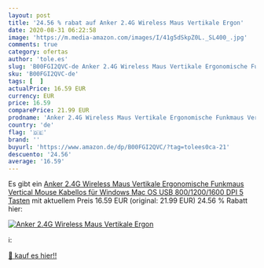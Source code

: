 ```yaml
---
layout: post
title: '24.56 % rabat auf Anker 2.4G Wireless Maus Vertikale Ergon'
date: 2020-08-31 06:22:58
image: 'https://m.media-amazon.com/images/I/41g5dSkpZ0L._SL400_.jpg'
comments: true
category: ofertas
author: 'tole.es'
slug: 'B00FGI2QVC-de Anker 2.4G Wireless Maus Vertikale Ergonomische Funkmaus...'
sku: 'B00FGI2QVC-de'
tags: [  ]
actualPrice: 16.59 EUR
currency: EUR
price: 16.59
comparePrice: 21.99 EUR
prodname: 'Anker 2.4G Wireless Maus Vertikale Ergonomische Funkmaus Vertical Mouse Kabellos für Windows  Mac OS  USB  800/1200/1600 DPI  5 Tasten'
country: 'de'
flag: '🇩🇪'
brand: ''
buyurl: 'https://www.amazon.de/dp/B00FGI2QVC/?tag=tolees0ca-21'
descuento: '24.56'
average: '16.59'
---
```


Es gibt ein [Anker 2.4G Wireless Maus Vertikale Ergonomische Funkmaus Vertical Mouse Kabellos für Windows  Mac OS  USB  800/1200/1600 DPI  5 Tasten](https://www.amazon.de/dp/B00FGI2QVC/?tag=tolees0ca-21) mit aktuellem Preis 16.59 EUR (original: 21.99 EUR) 24.56 % Rabatt hier:

[![Anker 2.4G Wireless Maus Vertikale Ergon](https://m.media-amazon.com/images/I/41g5dSkpZ0L._SL400_.jpg)](https://www.amazon.de/dp/B00FGI2QVC/?tag=tolees0ca-21)

ℹ️:


[🛒 kauf es hier!!](https://www.amazon.de/dp/B00FGI2QVC/?tag=tolees0ca-21)
